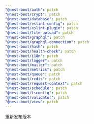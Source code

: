 ```yaml
---
"@nest-boot/auth": patch
"@nest-boot/crypt": patch
"@nest-boot/database": patch
"@nest-boot/eslint-config": patch
"@nest-boot/eslint-plugin": patch
"@nest-boot/file-upload": patch
"@nest-boot/graphql": patch
"@nest-boot/graphql-connection": patch
"@nest-boot/hash": patch
"@nest-boot/health-check": patch
"@nest-boot/i18n": patch
"@nest-boot/logger": patch
"@nest-boot/mailer": patch
"@nest-boot/metrics": patch
"@nest-boot/queue": patch
"@nest-boot/redis": patch
"@nest-boot/request-context": patch
"@nest-boot/schedule": patch
"@nest-boot/tsconfig": patch
"@nest-boot/validator": patch
"@nest-boot/view": patch
---
```


重新发布版本
